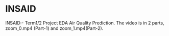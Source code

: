 # INSAID
INSAID:-  Term1/2 Project EDA Air Quality Prediction. The video is in 2 parts, zoom_0.mp4 (Part-1) and zoom_1.mp4(Part-2).
